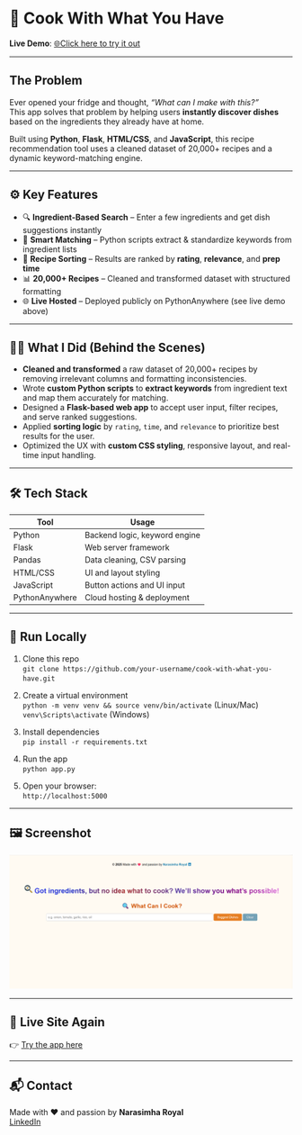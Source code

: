 # 🍳 Cook With What You Have

**Live Demo**: [🌐Click here to try it out](https://projectcook.pythonanywhere.com/)

---

## The Problem

Ever opened your fridge and thought, *“What can I make with this?”*  
This app solves that problem by helping users **instantly discover dishes** based on the ingredients they already have at home.

Built using **Python**, **Flask**, **HTML/CSS**, and **JavaScript**, this recipe recommendation tool uses a cleaned dataset of 20,000+ recipes and a dynamic keyword-matching engine.

---

## ⚙️ Key Features

- 🔍 **Ingredient-Based Search** – Enter a few ingredients and get dish suggestions instantly
- 🧠 **Smart Matching** – Python scripts extract & standardize keywords from ingredient lists
- 🔢 **Recipe Sorting** – Results are ranked by **rating**, **relevance**, and **prep time**
- 📊 **20,000+ Recipes** – Cleaned and transformed dataset with structured formatting
- 🌐 **Live Hosted** – Deployed publicly on PythonAnywhere (see live demo above)

---

## 🧑‍💻 What I Did (Behind the Scenes)

- **Cleaned and transformed** a raw dataset of 20,000+ recipes by removing irrelevant columns and formatting inconsistencies.
- Wrote **custom Python scripts** to **extract keywords** from ingredient text and map them accurately for matching.
- Designed a **Flask-based web app** to accept user input, filter recipes, and serve ranked suggestions.
- Applied **sorting logic** by `rating`, `time`, and `relevance` to prioritize best results for the user.
- Optimized the UX with **custom CSS styling**, responsive layout, and real-time input handling.

---

## 🛠️ Tech Stack

| Tool         | Usage                         |
|--------------|-------------------------------|
| Python       | Backend logic, keyword engine |
| Flask        | Web server framework          |
| Pandas       | Data cleaning, CSV parsing    |
| HTML/CSS     | UI and layout styling         |
| JavaScript   | Button actions and UI input   |
| PythonAnywhere | Cloud hosting & deployment |

---

## 🚀 Run Locally

1. Clone this repo  
   `git clone https://github.com/your-username/cook-with-what-you-have.git`

2. Create a virtual environment  
   `python -m venv venv && source venv/bin/activate` (Linux/Mac)  
   `venv\Scripts\activate` (Windows)

3. Install dependencies  
   `pip install -r requirements.txt`

4. Run the app  
   `python app.py`

5. Open your browser:  
   `http://localhost:5000`

---

## 🖼️ Screenshot

![Project UI](static/images/Screenshot%202025-06-01%20135820.png)

---

## 🔗 Live Site Again

👉 [Try the app here](https://projectcook.pythonanywhere.com/)

---

## 📬 Contact

Made with ❤️ and passion by **Narasimha Royal**  
[LinkedIn](https://www.linkedin.com/in/narasimha31)
